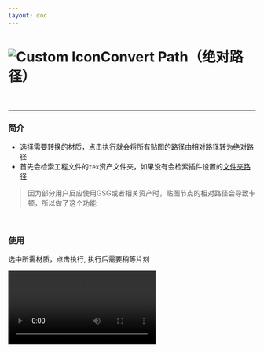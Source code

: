```yaml
---
layout: doc
---
```

# <span class="h1-icon"><img src="/img/To PBR.webp" alt="Custom Icon"></span>Convert Path（绝对路径）

<br/>

---

### 简介

- 选择需要转换的材质，点击执行就会将所有贴图的路径由相对路径转为绝对路径
- 首先会检索工程文件的`tex`资产文件夹，如果没有会检索插件设置的[文件夹路径](01-RNT-setting#检索文件夹路径)

> 因为部分用户反应使用GSG或者相关资产时，贴图节点的相对路径会导致卡顿，所以做了这个功能

<br/>

### 使用

选中所需材质，点击执行, 执行后需要稍等片刻
<br/>

<video controls>
  <source src="/img/rs_nodetool_2.7_absolute_path.webm" type="video/webm">
</video>

